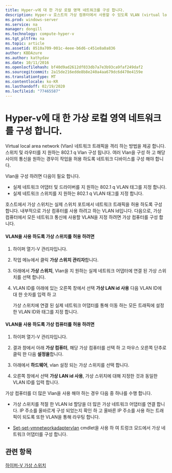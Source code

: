 ```yaml
---
title: Hyper-v에 대 한 가상 로컬 영역 네트워크를 구성 합니다.
description: Hyper-v 호스트의 가상 컴퓨터에서 사용할 수 있도록 VLAN (virtual local area network)을 구성 하는 방법에 대 한 지침을 제공 합니다.
ms.prod: windows-server
ms.service: na
manager: dongill
ms.technology: compute-hyper-v
ms.tgt_pltfrm: na
ms.topic: article
ms.assetid: 8510a709-001c-4eee-b6d6-c451e8a8a836
author: KBDAzure
ms.author: kathydav
ms.date: 10/11/2016
ms.openlocfilehash: bf40d9ad2612df033db7a7e3b93ca9faf249daf2
ms.sourcegitcommit: 2a15de216edde8b8e240a4aa679dc6d470e4159e
ms.translationtype: MT
ms.contentlocale: ko-KR
ms.lasthandoff: 02/19/2020
ms.locfileid: "77465587"
---
```

# <a name="configure-virtual-local-area-networks-for-hyper-v"></a>Hyper-v에 대 한 가상 로컬 영역 네트워크를 구성 합니다.
Virtual local area network \(Vlan\) 네트워크 트래픽을 격리 하는 방법을 제공 합니다. 스위치 및 라우터를 지 원하는 802.1 q Vlan 구성 됩니다. 여러 Vlan을 구성 하 고 해당 사이의 통신을 원하는 경우이 작업을 허용 하도록 네트워크 디바이스를 구성 해야 합니다.

Vlan을 구성 하려면 다음이 필요 합니다.

- 실제 네트워크 어댑터 및 드라이버를 지 원하는 802.1 q VLAN 태그를 지정 합니다.
- 실제 네트워크 스위치를 지 원하는 802.1 q VLAN 태그를 지정 합니다.

호스트에서 가상 스위치는 실제 스위치 포트에서 네트워크 트래픽을 허용 하도록 구성 합니다. 내부적으로 가상 컴퓨터를 사용 하려고 하는 VLAN Id입니다. 다음으로, 가상 컴퓨터에서 모든 네트워크 통신에 사용할 VLAN을 지정 하려면 가상 컴퓨터를 구성 합니다.

#### <a name="to-allow-a-virtual-switch-to-use-a-vlan"></a>VLAN을 사용 하도록 가상 스위치를 허용 하려면

1. 하이퍼 열기\-V 관리자입니다.

2. 작업 메뉴에서 클릭 **가상 스위치 관리자**합니다.

3. 아래에서 **가상 스위치**, Vlan을 지 원하는 실제 네트워크 어댑터에 연결 된 가상 스위치를 선택 합니다.

4. VLAN ID를 아래에 있는 오른쪽 창에서 선택 **가상 LAN id 사용** 다음 VLAN ID에 대 한 숫자를 입력 하 고

    가상 스위치에 연결 된 실제 네트워크 어댑터를 통해 이동 하는 모든 트래픽에 설정한 VLAN ID와 태그를 지정 합니다.

#### <a name="to-allow-a-virtual-machine-to-use-a-vlan"></a>VLAN을 사용 하도록 가상 컴퓨터를 허용 하려면

1. 하이퍼 열기\-V 관리자입니다.

2. 결과 창에서 아래 **가상 컴퓨터**, 해당 가상 컴퓨터를 선택 하 고 마우스 오른쪽 단추로 클릭 한 다음 **설정을**합니다.

3. 아래에서 **하드웨어**, vlan 설정 되는 가상 스위치를 선택 합니다.

4. 오른쪽 창에서 선택 **가상 LAN id 사용**, 가상 스위치에 대해 지정한 것과 동일한 VLAN ID를 입력 합니다.

가상 컴퓨터를 더 많은 Vlan을 사용 해야 하는 경우 다음 중 하나를 수행 합니다.

- 가상 스위치를 적절 한 VLAN Id 할당을 더 많은 가상 네트워크 어댑터를 연결 합니다. IP 주소를 올바르게 구성 되었는지 확인 하 고 올바른 IP 주소를 사용 하는 트래픽이 되도록 또한 VLAN을 통해 라우팅 합니다.

- [Set\-set-vmnetworkadaptervlan](https://technet.microsoft.com/library/hh848475.aspx) cmdlet을 사용 하 여 트렁크 모드에서 가상 네트워크 어댑터를 구성 합니다.

## <a name="see-also"></a>관련 항목

[하이퍼\-V 가상 스위치](https://technet.microsoft.com/windows-server-docs/networking/technologies/hyper-v-virtual-switch/hyper-v-virtual-switch)

